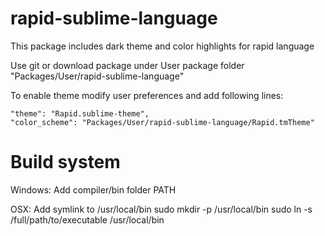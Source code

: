 rapid-sublime-language
======================

This package includes dark theme and color highlights for rapid language

Use git or download package under User package folder "Packages/User/rapid-sublime-language"

To enable theme modify user preferences and add following lines:

	"theme": "Rapid.sublime-theme",
	"color_scheme": "Packages/User/rapid-sublime-language/Rapid.tmTheme"


Build system
============

Windows:
Add compiler/bin folder PATH

OSX:
Add symlink to /usr/local/bin
sudo mkdir -p /usr/local/bin
sudo ln -s /full/path/to/executable /usr/local/bin
